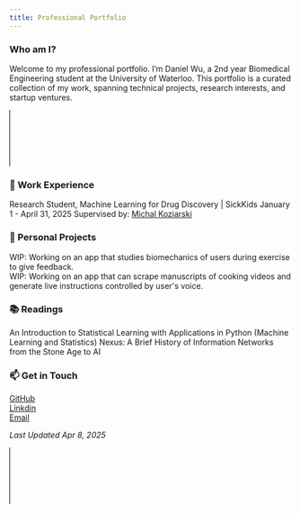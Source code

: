 ```yaml
---
title: Professional Portfolio 
---
```


### Who am I?
Welcome to my professional portfolio. I’m Daniel Wu, a 2nd year Biomedical Engineering student at the University of Waterloo.
This portfolio is a curated collection of my work, spanning technical projects, research interests, and startup ventures.

<div style="border-left: 1px solid #000; height: 100px; display: inline-block;"></div>

### 🔧 Work Experience
Research Student, Machine Learning for Drug Discovery | SickKids
January 1 - April 31, 2025 
Supervised by: [Michal Koziarski](https://scholar.google.com/citations?user=hEVRtosAAAAJ&hl=en)

### 🚀 Personal Projects
WIP: Working on an app that studies biomechanics of users during exercise to give feedback.  
WIP: Working on an app that can scrape manuscripts of cooking videos and generate live instructions controlled by user's voice.  

### 📚 Readings
An Introduction to Statistical Learning with Applications in Python (Machine Learning and Statistics)
Nexus: A Brief History of Information Networks from the Stone Age to AI

### 📫 Get in Touch
[GitHub](https://github.com/DanielW21)  
[Linkdin](https://www.linkedin.com/in/daniel-wu-8436b7277/)  
[Email](mailto:daniel.wu05@outlook.com)  

*Last Updated Apr 8, 2025*

<div style="border-left: 1px solid #000; height: 100px; display: inline-block;"></div>
